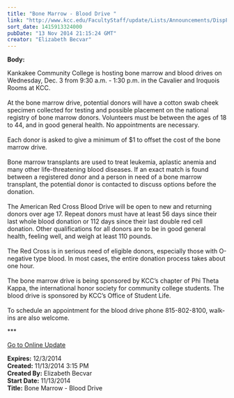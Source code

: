 ```yaml
---
title: "Bone Marrow - Blood Drive "
link: "http://www.kcc.edu/FacultyStaff/update/Lists/Announcements/DispForm.aspx?ID=1725"
sort_date: 1415913324000
pubDate: "13 Nov 2014 21:15:24 GMT"
creator: "Elizabeth Becvar"
---
```


<div><b>Body:</b> <div class="ExternalClass990E678917674027AFFA024BE7E9BF71"><p>​Kankakee Community College is hosting bone marrow and blood drives on Wednesday, Dec. 3 from 9:30 a.m. - 1:30 p.m. in the Cavalier and Iroquois Rooms at KCC.<br /><br />At the bone marrow drive, potential donors will have a cotton swab cheek specimen collected for testing and possible placement on the national registry of bone marrow donors. Volunteers must be between the ages of 18 to 44, and in good general health. No appointments are necessary.<br /><br />Each donor is asked to give a minimum of $1 to offset the cost of the bone marrow drive. <br /><br />Bone marrow transplants are used to treat leukemia, aplastic anemia and many other life-threatening blood diseases. If an exact match is found between a registered donor and a person in need of a bone marrow transplant, the potential donor is contacted to discuss options before the donation.<br /><br />The American Red Cross Blood Drive will be open to new and returning donors over age 17. Repeat donors must have at least 56 days since their last whole blood donation or 112 days since their last double red cell donation. Other qualifications for all donors are to be in good general health, feeling well, and weigh at least 110 pounds.<br /><br />The Red Cross is in serious need of eligible donors, especially those with O-negative type blood. In most cases, the entire donation process takes about one hour. <br /><br />The bone marrow drive is being sponsored by KCC’s chapter of Phi Theta Kappa, the international honor society for community college students. The blood drive is sponsored by KCC’s Office of Student Life.<br /><br />To schedule an appointment for the blood drive phone 815-802-8100, walk-ins are also welcome.</p>
<p>***</p>
<p><a href="/FacultyStaff/update/Pages/dailyupdate.aspx">Go to Online Update</a><br /></p></div></div>
<div><b>Expires:</b> 12/3/2014</div>
<div><b>Created:</b> 11/13/2014 3:15 PM</div>
<div><b>Created By:</b> Elizabeth Becvar</div>
<div><b>Start Date:</b> 11/13/2014</div>
<div><b>Title:</b> Bone Marrow - Blood Drive </div>

